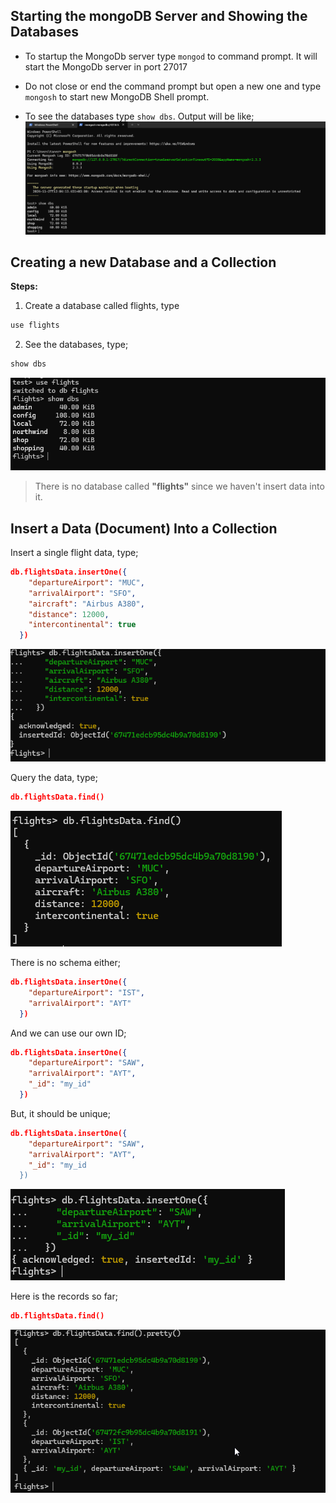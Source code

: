 ## Starting the mongoDB Server and Showing the  Databases
- To startup the MongoDb server type `mongod` to command prompt. It will start the MongoDb server in port 27017

- Do not close or end the command prompt but open a new one and type `mongosh` to start new MongoDB Shell prompt.

- To see the databases type `show dbs`. Output will be like;
![Show Dbs SS](resources\images\showdbs.png)

## Creating a new Database and a Collection
**Steps:**

1. Create a database called flights, type
```javascript
use flights
```

2. See the databases, type;
```javascript
show dbs
```
![Show Dbs SS](resources\images\cretaeDatabaseFlights.png)
> There is no database called **"flights"** since we haven't insert data into it.

## Insert a Data (Document) Into a Collection
Insert a single flight data, type;
```json
db.flightsData.insertOne({
    "departureAirport": "MUC",
    "arrivalAirport": "SFO",
    "aircraft": "Airbus A380",
    "distance": 12000,
    "intercontinental": true
  })
```
![SS](resources\images\insertOneFlightData.png)

Query the data, type;
```json
db.flightsData.find()
```
![SS](resources\images\queryFlieghtsData.png)

There is no schema either; 
```json
db.flightsData.insertOne({
    "departureAirport": "IST",
    "arrivalAirport": "AYT"
  })
```

And we can use our own ID;
```json
db.flightsData.insertOne({
    "departureAirport": "SAW",
    "arrivalAirport": "AYT",
    "_id": "my_id"
  })
```

But, it should be unique;
```json
db.flightsData.insertOne({
    "departureAirport": "SAW",
    "arrivalAirport": "AYT",
    "_id": "my_id
  })
```
![SS](resources\images\insertOneWithCustomId.png)

Here is the records so far;
```json
db.flightsData.find()
```
![SS](resources\images\insertOneWithCustomIdInsertedOnes.png)